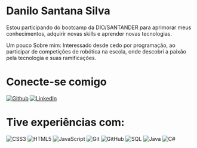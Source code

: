 # Danilo Santana Silva
Estou participando do bootcamp da DIO/SANTANDER para aprimorar meus conhecimentos, adquirir novas skills e aprender novas tecnologias.

Um pouco Sobre mim:
Interessado desde cedo por programação, ao participar de competições de robótica na escola, onde descobri a paixão pela tecnologia e suas ramificações.

# Conecte-se comigo
[![Github](https://img.shields.io/badge/Github-357?style=for-the-badge&logo=Github&logoColor=fffff)](https://github.com/Danilx0)
[![LinkedIn](https://img.shields.io/badge/LinkedIn-000?style=for-the-badge&logo=linkedin&logoColor=0E76A8)](https://www.linkedin.com/in/danilo-santana-4321891b1/) 

# Tive experiências com:
![CSS3](https://img.shields.io/badge/css3-%231572B6.svg?style=for-the-badge&logo=css3&logoColor=white) ![HTML5](https://img.shields.io/badge/html5-%23E34F26.svg?style=for-the-badge&logo=html5&logoColor=white) ![JavaScript](https://img.shields.io/badge/javascript-%23323330.svg?style=for-the-badge&logo=javascript&logoColor=%23F7DF1E)  ![Git](https://img.shields.io/badge/git-%23F05033.svg?style=for-the-badge&logo=git&logoColor=white) ![GitHub](https://img.shields.io/badge/github-%23121011.svg?style=for-the-badge&logo=github&logoColor=white) ![SQL](https://img.shields.io/badge/MySQL-00000F?style=for-the-badge&logo=mysql&logoColor=white) ![Java](https://img.shields.io/badge/Java-000?style=for-the-badge&logo=java) ![C#](https://img.shields.io/badge/C%23-000?style=for-the-badge&logo=c-sharp&logoColor=823085)